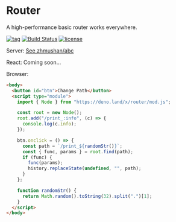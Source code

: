 # Router

A high-performance basic router works everywhere.

[![tag](https://img.shields.io/github/tag/zhmushan/router.svg)](https://github.com/zhmushan/router)
[![Build Status](https://github.com/zhmushan/router/workflows/ci/badge.svg?branch=master)](https://github.com/zhmushan/router/actions)
[![license](https://img.shields.io/github/license/zhmushan/router.svg)](https://github.com/zhmushan/router)

Server: [See zhmushan/abc](https://github.com/zhmushan/abc)

React: Coming soon...

Browser:

```html
<body>
  <button id="btn">Change Path</button>
  <script type="module">
    import { Node } from "https://deno.land/x/router/mod.js";

    const root = new Node();
    root.add("/print_:info", (c) => {
      console.log(c.info);
    });

    btn.onclick = () => {
      const path = `/print_${randomStr()}`;
      const { func, params } = root.find(path);
      if (func) {
        func(params);
        history.replaceState(undefined, "", path);
      }
    };

    function randomStr() {
      return Math.random().toString(32).split(".")[1];
    }
  </script>
</body>
```
